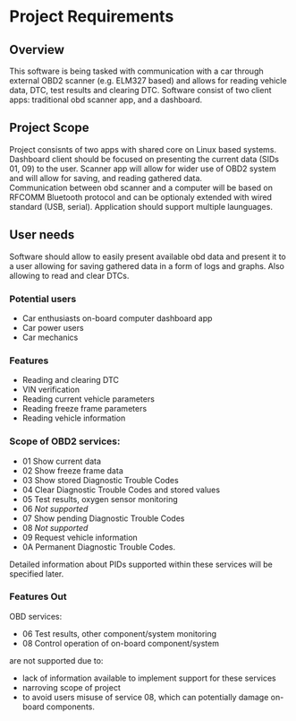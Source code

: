 # Project Requirements
## Overview
This software is being tasked with communication with a car through external OBD2 scanner (e.g. ELM327 based) and allows for reading vehicle data, DTC, test results and clearing DTC. Software consist of two client apps: traditional obd scanner app, and a dashboard.

## Project Scope
Project consisnts of two apps with shared core on Linux based systems.
Dashboard client should be focused on presenting the current data (SIDs 01, 09) to the user.
Scanner app will allow for wider use of OBD2 system and will allow for saving, and reading gathered data.   
Communication between obd scanner and a computer will be based on RFCOMM Bluetooth protocol and can be optionaly extended with wired standard (USB, serial).
Application should support multiple launguages.

## User needs
Software should allow to easily present available obd data and present it to a user allowing for saving gathered data in a form of logs and graphs. Also allowing to read and clear DTCs.

### Potential users
* Car enthusiasts on-board computer dashboard app
* Car power users
* Car mechanics

### Features
* Reading and clearing DTC
* VIN verification
* Reading current vehicle parameters
* Reading freeze frame parameters
* Reading vehicle information

### Scope of OBD2 services:
* 01 Show current data
* 02 Show freeze frame data
* 03 Show stored Diagnostic Trouble Codes
* 04 Clear Diagnostic Trouble Codes and stored values
* 05 Test results, oxygen sensor monitoring
* 06 *Not supported*
* 07 Show pending Diagnostic Trouble Codes
* 08 *Not supported*
* 09 Request vehicle information
* 0A Permanent Diagnostic Trouble Codes.

Detailed information about PIDs supported within these services will be specified later.

### Features Out
OBD services:
* 06 	Test results, other component/system monitoring
* 08 	Control operation of on-board component/system

are not supported due to:
* lack of information available to implement support for these services
* narroving scope of project
* to avoid users misuse of service 08, which can potentially damage on-board components.
